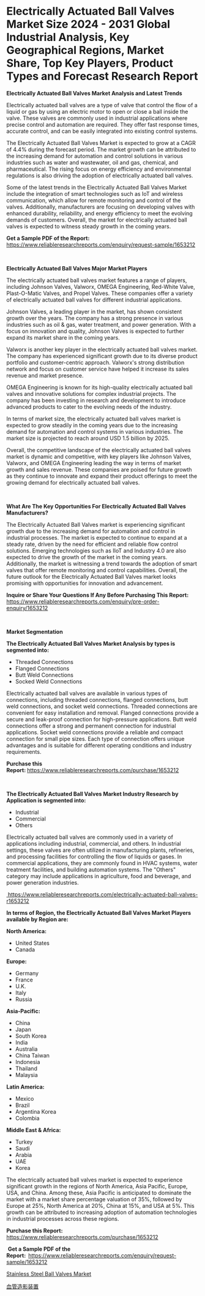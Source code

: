 <p><h1>Electrically Actuated Ball Valves Market Size 2024 - 2031 Global Industrial Analysis, Key Geographical Regions, Market Share, Top Key Players, Product Types and Forecast Research Report</h1></p><p><strong>Electrically Actuated Ball Valves Market Analysis and Latest Trends</strong></p>
<p><p>Electrically actuated ball valves are a type of valve that control the flow of a liquid or gas by using an electric motor to open or close a ball inside the valve. These valves are commonly used in industrial applications where precise control and automation are required. They offer fast response times, accurate control, and can be easily integrated into existing control systems.</p><p>The Electrically Actuated Ball Valves Market is expected to grow at a CAGR of 4.4% during the forecast period. The market growth can be attributed to the increasing demand for automation and control solutions in various industries such as water and wastewater, oil and gas, chemical, and pharmaceutical. The rising focus on energy efficiency and environmental regulations is also driving the adoption of electrically actuated ball valves.</p><p>Some of the latest trends in the Electrically Actuated Ball Valves Market include the integration of smart technologies such as IoT and wireless communication, which allow for remote monitoring and control of the valves. Additionally, manufacturers are focusing on developing valves with enhanced durability, reliability, and energy efficiency to meet the evolving demands of customers. Overall, the market for electrically actuated ball valves is expected to witness steady growth in the coming years.</p></p>
<p><strong>Get a Sample PDF of the Report:&nbsp;</strong> <a href="https://www.reliableresearchreports.com/enquiry/request-sample/1653212">https://www.reliableresearchreports.com/enquiry/request-sample/1653212</a></p>
<p>&nbsp;</p>
<p><strong>Electrically Actuated Ball Valves Major Market Players</strong></p>
<p><p>The electrically actuated ball valves market features a range of players, including Johnson Valves, Valworx, OMEGA Engineering, Red-White Valve, Plast-O-Matic Valves, and Propel Valves. These companies offer a variety of electrically actuated ball valves for different industrial applications.</p><p>Johnson Valves, a leading player in the market, has shown consistent growth over the years. The company has a strong presence in various industries such as oil & gas, water treatment, and power generation. With a focus on innovation and quality, Johnson Valves is expected to further expand its market share in the coming years.</p><p>Valworx is another key player in the electrically actuated ball valves market. The company has experienced significant growth due to its diverse product portfolio and customer-centric approach. Valworx's strong distribution network and focus on customer service have helped it increase its sales revenue and market presence.</p><p>OMEGA Engineering is known for its high-quality electrically actuated ball valves and innovative solutions for complex industrial projects. The company has been investing in research and development to introduce advanced products to cater to the evolving needs of the industry.</p><p>In terms of market size, the electrically actuated ball valves market is expected to grow steadily in the coming years due to the increasing demand for automation and control systems in various industries. The market size is projected to reach around USD 1.5 billion by 2025.</p><p>Overall, the competitive landscape of the electrically actuated ball valves market is dynamic and competitive, with key players like Johnson Valves, Valworx, and OMEGA Engineering leading the way in terms of market growth and sales revenue. These companies are poised for future growth as they continue to innovate and expand their product offerings to meet the growing demand for electrically actuated ball valves.</p></p>
<p>&nbsp;</p>
<p><strong>What Are The Key Opportunities For Electrically Actuated Ball Valves Manufacturers?</strong></p>
<p><p>The Electrically Actuated Ball Valves market is experiencing significant growth due to the increasing demand for automation and control in industrial processes. The market is expected to continue to expand at a steady rate, driven by the need for efficient and reliable flow control solutions. Emerging technologies such as IIoT and Industry 4.0 are also expected to drive the growth of the market in the coming years. Additionally, the market is witnessing a trend towards the adoption of smart valves that offer remote monitoring and control capabilities. Overall, the future outlook for the Electrically Actuated Ball Valves market looks promising with opportunities for innovation and advancement.</p></p>
<p><strong>Inquire or Share Your Questions If Any Before Purchasing This Report:</strong> <a href="https://www.reliableresearchreports.com/enquiry/pre-order-enquiry/1653212">https://www.reliableresearchreports.com/enquiry/pre-order-enquiry/1653212</a></p>
<p>&nbsp;</p>
<p><strong>Market Segmentation</strong></p>
<p><strong>The Electrically Actuated Ball Valves Market Analysis by types is segmented into:</strong></p>
<p><ul><li>Threaded Connections</li><li>Flanged Connections</li><li>Butt Weld Connections</li><li>Socked Weld Connections</li></ul></p>
<p><p>Electrically actuated ball valves are available in various types of connections, including threaded connections, flanged connections, butt weld connections, and socket weld connections. Threaded connections are convenient for easy installation and removal. Flanged connections provide a secure and leak-proof connection for high-pressure applications. Butt weld connections offer a strong and permanent connection for industrial applications. Socket weld connections provide a reliable and compact connection for small pipe sizes. Each type of connection offers unique advantages and is suitable for different operating conditions and industry requirements.</p></p>
<p><strong>Purchase this Report:&nbsp;</strong><a href="https://www.reliableresearchreports.com/purchase/1653212">https://www.reliableresearchreports.com/purchase/1653212</a></p>
<p>&nbsp;</p>
<p><strong>The Electrically Actuated Ball Valves Market Industry Research by Application is segmented into:</strong></p>
<p><ul><li>Industrial</li><li>Commercial</li><li>Others</li></ul></p>
<p><p>Electrically actuated ball valves are commonly used in a variety of applications including industrial, commercial, and others. In industrial settings, these valves are often utilized in manufacturing plants, refineries, and processing facilities for controlling the flow of liquids or gases. In commercial applications, they are commonly found in HVAC systems, water treatment facilities, and building automation systems. The "Others" category may include applications in agriculture, food and beverage, and power generation industries.</p></p>
<p><a href="https://www.reliableresearchreports.com/electrically-actuated-ball-valves-r1653212">&nbsp;https://www.reliableresearchreports.com/electrically-actuated-ball-valves-r1653212</a></p>
<p><strong>In terms of Region, the Electrically Actuated Ball Valves Market Players available by Region are:</strong></p>
<p>
    <p> <strong> North America: </strong>
        <ul>
            <li>United States</li>
            <li>Canada</li>
        </ul>
        </p> 
    <p> <strong> Europe: </strong>
        <ul>
            <li>Germany</li>
            <li>France</li>
            <li>U.K.</li>
            <li>Italy</li>
            <li>Russia</li>
        </ul>
        </p> 
    <p> <strong> Asia-Pacific: </strong>
        <ul>
            <li>China</li>
            <li>Japan</li>
            <li>South Korea</li>
            <li>India</li>
            <li>Australia</li>
            <li>China Taiwan</li>
            <li>Indonesia</li>
            <li>Thailand</li>
            <li>Malaysia</li>
        </ul>
        </p> 
    <p> <strong> Latin America: </strong>
        <ul>
            <li>Mexico</li>
            <li>Brazil</li>
            <li>Argentina Korea</li>
            <li>Colombia</li>
        </ul>
        </p> 
    <p> <strong> Middle East & Africa: </strong>
        <ul>
            <li>Turkey</li>
            <li>Saudi</li>
            <li>Arabia</li>
            <li>UAE</li>
            <li>Korea</li>
        </ul>
    </p>
    </p>
<p><p>The electrically actuated ball valves market is expected to experience significant growth in the regions of North America, Asia Pacific, Europe, USA, and China. Among these, Asia Pacific is anticipated to dominate the market with a market share percentage valuation of 35%, followed by Europe at 25%, North America at 20%, China at 15%, and USA at 5%. This growth can be attributed to increasing adoption of automation technologies in industrial processes across these regions.</p></p>
<p><strong>Purchase this Report: </strong><a href="https://www.reliableresearchreports.com/purchase/1653212">https://www.reliableresearchreports.com/purchase/1653212</a></p>
<p>&nbsp;<strong>Get a Sample PDF of the Report:&nbsp;&nbsp;</strong><a href="https://www.reliableresearchreports.com/enquiry/request-sample/1653212">https://www.reliableresearchreports.com/enquiry/request-sample/1653212</a></p>
<p><strong></strong></p>
<p><p><a href="https://github.com/RoccoManning/Market-Research-Report-List-4/blob/main/stainless-steel-ball-valves-market.md">Stainless Steel Ball Valves Market</a></p><p><a href="https://github.com/oqxogxyvqe90775/Market-Research-Report-List-2/blob/main/100691953084.md">血管造影装置</a></p></p>